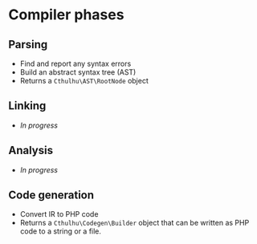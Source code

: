# Compiler phases

## Parsing

- Find and report any syntax errors
- Build an abstract syntax tree (AST)
- Returns a `Cthulhu\AST\RootNode` object

## Linking

- _In progress_

## Analysis

- _In progress_

## Code generation

- Convert IR to PHP code
- Returns a `Cthulhu\Codegen\Builder` object that can be written as PHP code to
  a string or a file.
